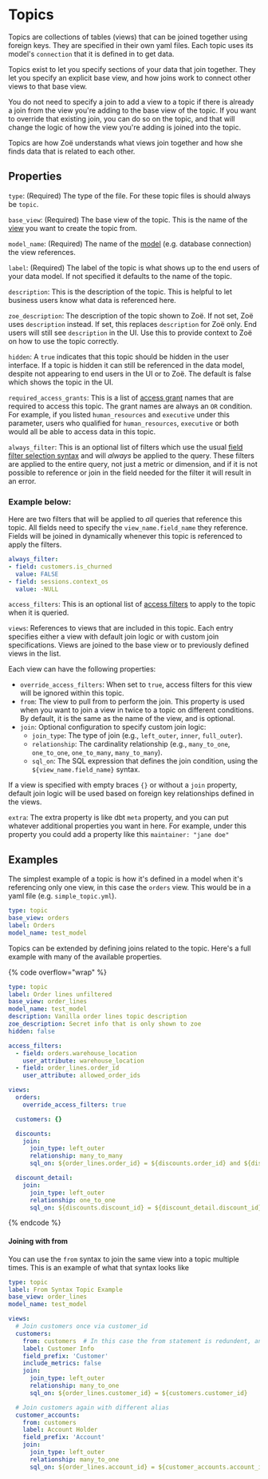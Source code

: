 # Topics

Topics are collections of tables (views) that can be joined together using foreign keys. They are specified in their own yaml files. Each topic uses its model's `connection` that it is defined in to get data.

Topics exist to let you specify sections of your data that join together. They let you specify an explicit base view, and how joins work to connect other views to that base view.

You do not need to specify a join to add a view to a topic if there is already a join from the view you're adding to the base view of the topic. If you want to override that existing join, you can do so on the topic, and that will change the logic of how the view you're adding is joined into the topic.

Topics are how Zoë understands what views join together and how she finds data that is related to each other.

## Properties

`type`: (Required) The type of the file. For these topic files is should always be `topic`.

`base_view`: (Required) The base view of the topic. This is the name of the [view](view.md) you want to create the topic from.

`model_name`: (Required) The name of the [model](model.md) (e.g. database connection) the view references.

`label`: (Required) The label of the topic is what shows up to the end users of your data model. If not specified it defaults to the name of the topic.

`description`: This is the description of the topic. This is helpful to let business users know what data is referenced here.

`zoe_description`: The description of the topic shown to Zoë. If not set, Zoë uses `description` instead. If set, this replaces `description` for Zoë only. End users will still see `description` in the UI. Use this to provide context to Zoë on how to use the topic correctly.

`hidden`: A `true` indicates that this topic should be hidden in the user interface. If a topic is hidden it can still be referenced in the data model, despite not appearing to end users in the UI or to Zoë. The default is false which shows the topic in the UI.

`required_access_grants`: This is a list of [access grant](access_grants.md) names that are required to access this topic. The grant names are always an `OR` condition. For example, if you listed `human_resources` and `executive` under this parameter, users who qualified for `human_resources`, `executive` or both would all be able to access data in this topic.

`always_filter`: This is an optional list of filters which use the usual [field filter selection syntax](field_filter.md) and will _always_ be applied to the query. These filters are applied to the entire query, not just a metric or dimension, and if it is not possible to reference or join in the field needed for the filter it will result in an error.

### **Example below:**

Here are two filters that will be applied to _all_ queries that reference this topic. All fields need to specify the `view_name.field_name` they reference. Fields will be joined in dynamically whenever this topic is referenced to apply the filters.

```yaml
always_filter:
- field: customers.is_churned
  value: FALSE
- field: sessions.context_os
  value: -NULL
```

`access_filters`: This is an optional list of [access filters](access_grants.md#access-filters) to apply to the topic when it is queried.

`views`: References to views that are included in this topic. Each entry specifies either a view with default join logic or with custom join specifications. Views are joined to the base view or to previously defined views in the list.

Each view can have the following properties:

* `override_access_filters`: When set to `true`, access filters for this view will be ignored within this topic.
* `from`: The view to pull from to perform the join. This property is used when you want to join a view in twice to a topic on different conditions. By default, it is the same as the name of the view, and is optional. &#x20;
* `join`: Optional configuration to specify custom join logic:
  * `join_type`: The type of join (e.g., `left_outer`, `inner`, `full_outer`).
  * `relationship`: The cardinality relationship (e.g., `many_to_one`, `one_to_one`, `one_to_many`, `many_to_many`).
  * `sql_on`: The SQL expression that defines the join condition, using the `${view_name.field_name}` syntax.

If a view is specified with empty braces `{}` or without a `join` property, default join logic will be used based on foreign key relationships defined in the views.

`extra`: The extra property is like dbt `meta` property, and you can put whatever additional properties you want in here. For example, under this property you could add a property like this `maintainer: "jane doe"`

## Examples

The simplest example of a topic is how it's defined in a model when it's referencing only one view, in this case the `orders` view. This would be in a yaml file (e.g. `simple_topic.yml`).

```yaml
type: topic
base_view: orders
label: Orders
model_name: test_model
```

Topics can be extended by defining joins related to the topic. Here's a full example with many of the available properties.

{% code overflow="wrap" %}
```yaml
type: topic
label: Order lines unfiltered
base_view: order_lines
model_name: test_model
description: Vanilla order lines topic description
zoe_description: Secret info that is only shown to zoe
hidden: false

access_filters:
  - field: orders.warehouse_location
    user_attribute: warehouse_location
  - field: order_lines.order_id
    user_attribute: allowed_order_ids

views:
  orders:
    override_access_filters: true

  customers: {}

  discounts:
    join:
      join_type: left_outer
      relationship: many_to_many
      sql_on: ${order_lines.order_id} = ${discounts.order_id} and ${discounts.order_date} is not null

  discount_detail:
    join:
      join_type: left_outer
      relationship: one_to_one
      sql_on: ${discounts.discount_id} = ${discount_detail.discount_id} and ${orders.order_id} = ${discount_detail.discount_order_id}


```
{% endcode %}

#### Joining with from

You can use the `from` syntax to join the same view into a topic multiple times. This is an example of what that syntax looks like

```yaml
type: topic
label: From Syntax Topic Example
base_view: order_lines
model_name: test_model

views:
  # Join customers once via customer_id
  customers:
    from: customers  # In this case the from statement is redundent, and optional 
    label: Customer Info
    field_prefix: 'Customer'
    include_metrics: false
    join:
      join_type: left_outer
      relationship: many_to_one
      sql_on: ${order_lines.customer_id} = ${customers.customer_id}

  # Join customers again with different alias
  customer_accounts:
    from: customers
    label: Account Holder
    field_prefix: 'Account'
    join:
      join_type: left_outer
      relationship: many_to_one
      sql_on: ${order_lines.account_id} = ${customer_accounts.account_id}

```
